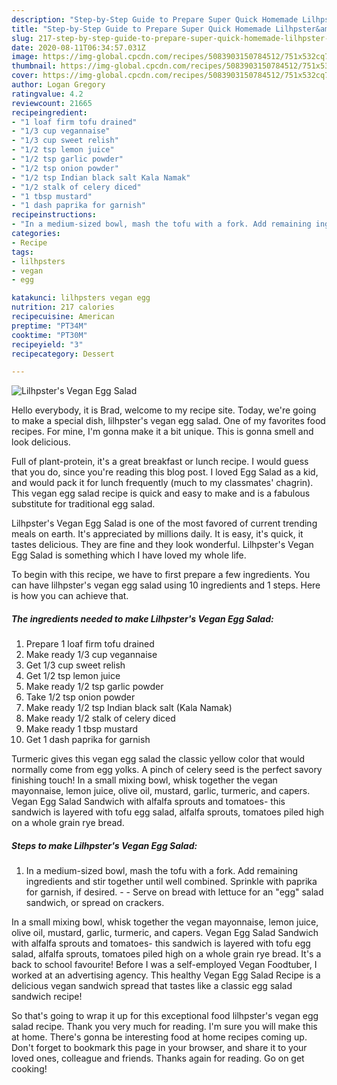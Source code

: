 ```yaml
---
description: "Step-by-Step Guide to Prepare Super Quick Homemade Lilhpster&amp;#39;s Vegan Egg Salad"
title: "Step-by-Step Guide to Prepare Super Quick Homemade Lilhpster&amp;#39;s Vegan Egg Salad"
slug: 217-step-by-step-guide-to-prepare-super-quick-homemade-lilhpster-and-39-s-vegan-egg-salad
date: 2020-08-11T06:34:57.031Z
image: https://img-global.cpcdn.com/recipes/5083903150784512/751x532cq70/lilhpsters-vegan-egg-salad-recipe-main-photo.jpg
thumbnail: https://img-global.cpcdn.com/recipes/5083903150784512/751x532cq70/lilhpsters-vegan-egg-salad-recipe-main-photo.jpg
cover: https://img-global.cpcdn.com/recipes/5083903150784512/751x532cq70/lilhpsters-vegan-egg-salad-recipe-main-photo.jpg
author: Logan Gregory
ratingvalue: 4.2
reviewcount: 21665
recipeingredient:
- "1 loaf firm tofu drained"
- "1/3 cup vegannaise"
- "1/3 cup sweet relish"
- "1/2 tsp lemon juice"
- "1/2 tsp garlic powder"
- "1/2 tsp onion powder"
- "1/2 tsp Indian black salt Kala Namak"
- "1/2 stalk of celery diced"
- "1 tbsp mustard"
- "1 dash paprika for garnish"
recipeinstructions:
- "In a medium-sized bowl, mash the tofu with a fork. Add remaining ingredients and stir together until well combined. Sprinkle with paprika for garnish, if desired.  Serve on bread with lettuce for an &#34;egg&#34; salad sandwich, or spread on crackers."
categories:
- Recipe
tags:
- lilhpsters
- vegan
- egg

katakunci: lilhpsters vegan egg 
nutrition: 217 calories
recipecuisine: American
preptime: "PT34M"
cooktime: "PT30M"
recipeyield: "3"
recipecategory: Dessert

---
```



![Lilhpster&#39;s Vegan Egg Salad](https://img-global.cpcdn.com/recipes/5083903150784512/751x532cq70/lilhpsters-vegan-egg-salad-recipe-main-photo.jpg)

Hello everybody, it is Brad, welcome to my recipe site. Today, we're going to make a special dish, lilhpster&#39;s vegan egg salad. One of my favorites food recipes. For mine, I'm gonna make it a bit unique. This is gonna smell and look delicious.

Full of plant-protein, it&#39;s a great breakfast or lunch recipe. I would guess that you do, since you&#39;re reading this blog post. I loved Egg Salad as a kid, and would pack it for lunch frequently (much to my classmates&#39; chagrin). This vegan egg salad recipe is quick and easy to make and is a fabulous substitute for traditional egg salad.

Lilhpster&#39;s Vegan Egg Salad is one of the most favored of current trending meals on earth. It's appreciated by millions daily. It is easy, it's quick, it tastes delicious. They are fine and they look wonderful. Lilhpster&#39;s Vegan Egg Salad is something which I have loved my whole life.


To begin with this recipe, we have to first prepare a few ingredients. You can have lilhpster&#39;s vegan egg salad using 10 ingredients and 1 steps. Here is how you can achieve that.

<!--inarticleads1-->

##### The ingredients needed to make Lilhpster&#39;s Vegan Egg Salad:

1. Prepare 1 loaf firm tofu drained
1. Make ready 1/3 cup vegannaise
1. Get 1/3 cup sweet relish
1. Get 1/2 tsp lemon juice
1. Make ready 1/2 tsp garlic powder
1. Take 1/2 tsp onion powder
1. Make ready 1/2 tsp Indian black salt (Kala Namak)
1. Make ready 1/2 stalk of celery diced
1. Make ready 1 tbsp mustard
1. Get 1 dash paprika for garnish


Turmeric gives this vegan egg salad the classic yellow color that would normally come from egg yolks. A pinch of celery seed is the perfect savory finishing touch! In a small mixing bowl, whisk together the vegan mayonnaise, lemon juice, olive oil, mustard, garlic, turmeric, and capers. Vegan Egg Salad Sandwich with alfalfa sprouts and tomatoes- this sandwich is layered with tofu egg salad, alfalfa sprouts, tomatoes piled high on a whole grain rye bread. 

<!--inarticleads2-->

##### Steps to make Lilhpster&#39;s Vegan Egg Salad:

1. In a medium-sized bowl, mash the tofu with a fork. Add remaining ingredients and stir together until well combined. Sprinkle with paprika for garnish, if desired. -  - Serve on bread with lettuce for an &#34;egg&#34; salad sandwich, or spread on crackers.


In a small mixing bowl, whisk together the vegan mayonnaise, lemon juice, olive oil, mustard, garlic, turmeric, and capers. Vegan Egg Salad Sandwich with alfalfa sprouts and tomatoes- this sandwich is layered with tofu egg salad, alfalfa sprouts, tomatoes piled high on a whole grain rye bread. It&#39;s a back to school favourite! Before I was a self-employed Vegan Foodtuber, I worked at an advertising agency. This healthy Vegan Egg Salad Recipe is a delicious vegan sandwich spread that tastes like a classic egg salad sandwich recipe! 

So that's going to wrap it up for this exceptional food lilhpster&#39;s vegan egg salad recipe. Thank you very much for reading. I'm sure you will make this at home. There's gonna be interesting food at home recipes coming up. Don't forget to bookmark this page in your browser, and share it to your loved ones, colleague and friends. Thanks again for reading. Go on get cooking!
